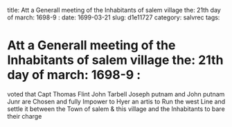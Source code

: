 title: Att a Generall meeting of the Inhabitants of salem village the: 21th day of march: 1698-9 :
date: 1699-03-21
slug: d1e11727
category: salvrec
tags: 


<div markdown class="doc" id="d1e11727">


# Att a Generall meeting of the Inhabitants of salem village the: 21th day of march: 1698-9 : 

voted that Capt Thomas Flint John Tarbell Joseph putnam and John putnam Junr are Chosen and fully Impower to Hyer an artis to Run the west Line and settle it between the Town of salem & this village and the Inhabitants to bare their charge
</div>
